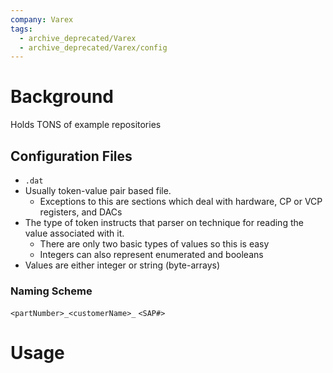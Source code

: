 ```yaml
---
company: Varex
tags:
  - archive_deprecated/Varex
  - archive_deprecated/Varex/config
---
```

# Background
Holds TONS of example repositories

## Configuration Files
- `.dat`
- Usually token-value pair based file. 
	- Exceptions to this are sections which deal with hardware, CP or VCP registers, and DACs
- The type of token instructs that parser on technique for reading the value associated with it. 
	- There are only two basic types of values so this is easy
	- Integers can also represent enumerated and booleans
- Values are either integer or string (byte-arrays)

### Naming Scheme
`<partNumber>_<customerName>_`
`<SAP#>`

# Usage
